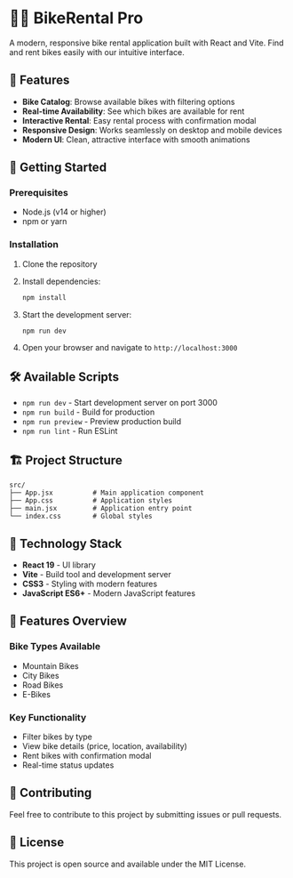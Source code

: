 # 🚴‍♀️ BikeRental Pro

A modern, responsive bike rental application built with React and Vite. Find and rent bikes easily with our intuitive interface.

## 🌟 Features

- **Bike Catalog**: Browse available bikes with filtering options
- **Real-time Availability**: See which bikes are available for rent
- **Interactive Rental**: Easy rental process with confirmation modal
- **Responsive Design**: Works seamlessly on desktop and mobile devices
- **Modern UI**: Clean, attractive interface with smooth animations

## 🚀 Getting Started

### Prerequisites
- Node.js (v14 or higher)
- npm or yarn

### Installation

1. Clone the repository
2. Install dependencies:
   ```bash
   npm install
   ```

3. Start the development server:
   ```bash
   npm run dev
   ```

4. Open your browser and navigate to `http://localhost:3000`

## 🛠️ Available Scripts

- `npm run dev` - Start development server on port 3000
- `npm run build` - Build for production
- `npm run preview` - Preview production build
- `npm run lint` - Run ESLint

## 🏗️ Project Structure

```
src/
├── App.jsx          # Main application component
├── App.css          # Application styles
├── main.jsx         # Application entry point
└── index.css        # Global styles
```

## 🎨 Technology Stack

- **React 19** - UI library
- **Vite** - Build tool and development server
- **CSS3** - Styling with modern features
- **JavaScript ES6+** - Modern JavaScript features

## 📱 Features Overview

### Bike Types Available
- Mountain Bikes
- City Bikes  
- Road Bikes
- E-Bikes

### Key Functionality
- Filter bikes by type
- View bike details (price, location, availability)
- Rent bikes with confirmation modal
- Real-time status updates

## 🤝 Contributing

Feel free to contribute to this project by submitting issues or pull requests.

## 📄 License

This project is open source and available under the MIT License.
